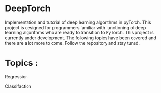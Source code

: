 # DeepTorch
Implementation and tutorial of deep learning algorithms in pyTorch. This project is designed for programmers familiar with functioning of deep learning algorithms who are ready to transition to PyTorch.
This project is currently under development. The following topics have been covered and there are a lot more to come. Follow the repository and stay tuned.

# Topics :

Regression

Classifaction

